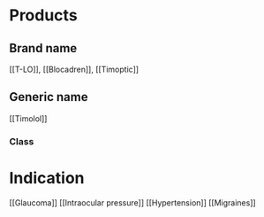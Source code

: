 # Products

## Brand name
[[T-LO]], [[Blocadren]], [[Timoptic]]

## Generic name
[[Timolol]]

### Class

# Indication
[[Glaucoma]]
[[Intraocular pressure]]
[[Hypertension]]
[[Migraines]]